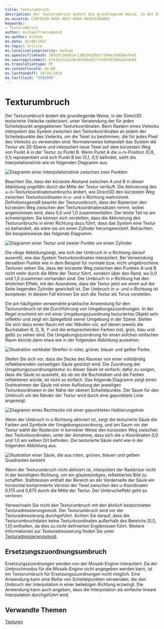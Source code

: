 ```yaml
---
title: Texturumbruch
description: Der Texturumbruch ändert die grundlegende Weise, in der Direct3D texturierte Vielecke rasterisiert, unter Verwendung der für jeden Scheitelpunkt angegebenen Texturkoordinaten.
ms.assetid: C28FB369-9A91-4D57-A96D-4A5D36484B35
keywords:
- Texturumbruch
author: michaelfromredmond
ms.author: mithom
ms.date: 02/08/2017
ms.topic: article
ms.localizationpriority: medium
ms.openlocfilehash: 28dcb134b87ac136b341d5b1f349ac9d656ef642
ms.sourcegitcommit: b7e3d222e229cdbf04e837fcb94fb7d84a93de09
ms.translationtype: MT
ms.contentlocale: de-DE
ms.lasthandoff: 10/26/2018
ms.locfileid: "5592995"
---
```

# <a name="texture-wrapping"></a>Texturumbruch


Der Texturumbruch ändert die grundlegende Weise, in der Direct3D texturierte Vielecke rasterisiert, unter Verwendung der für jeden Scheitelpunkt angegebenen Texturkoordinaten. Beim Rastern eines Vielecks interpoliert das System zwischen den Texturkoordinaten an jedem der Scheitelpunkte des Vielecks, um die Texel zu bestimmen, die für jedes Pixel des Vielecks zu verwenden sind. Normalerweise behandelt das System die Textur als 2D-Ebene und interpoliert neue Texel auf dem kürzesten Weg von Punkt A in der Textur zu Punkt B. Wenn Punkt A die u-/v-Position (0,8, 0,1) repräsentiert und sich Punkt B bei (0,1, 0,1) befindet, sieht die Interpolationslinie wie im folgenden Diagramm aus.

![Diagramm einer Interpolationslinie zwischen zwei Punkten](images/interp1.png)

Beachten Sie, dass der kürzeste Abstand zwischen A und B in dieser Abbildung ungefähr durch die Mitte der Textur verläuft. Die Aktivierung des u-/v-Texturkoordinatenumbruchs ändert, wie Direct3D den kürzesten Weg zwischen Texturkoordinaten in u- und v-Richtung wahrnimmt. Definitionsgemäß bewirkt der Texturumbruch, dass der Rasterizer den kürzesten Weg zwischen den Texturkoordinatensätzen nimmt, wobei angenommen wird, dass 0,0 und 1,0 zusammenfallen. Der letzte Teil ist am schwierigsten: Sie können sich vorstellen, dass die Aktivierung des Texturumbruchs in einer Richtung dazu führt, dass das System eine Textur so behandelt, als wäre sie um einen Zylinder herumgewickelt. Betrachten Sie beispielsweise das folgende Diagramm.

![Diagramm einer Textur und zweier Punkte um einen Zylinder](images/interp2.png)

Die obige Abbildungzeigt, wie sich der Umbruch in u-Richtung darauf auswirkt, wie das System Texturkoordinaten interpoliert. Bei Verwendung derselben Punkte wie in dem Beispiel für normale bzw. nicht umgebrochene Texturen sehen Sie, dass der kürzeste Weg zwischen den Punkten A und B nicht mehr durch die Mitte der Textur führt, sondern über den Rand, wo 0,0 und 1,0 zusammen vorhanden sind. Der Umbruch in v-Richtung hat den ähnlichen Effekt, mit der Ausnahme, dass die Textur jetzt um einen auf der Seite liegenden Zylinder gewickelt ist. Der Umbruch in u- und v-Richtung ist komplexer. In diesem Fall können Sie sich die Textur als Torus vorstellen.

Die am häufigsten verwendete praktische Anwendung für den Texturumbruch ist die Durchführung von Umgebungszuordnungen. In der Regel erscheint ein mit einer Umgebungszuordnung texturiertes Objekt sehr reflektiv und zeigt ein Spiegelbild seiner Umgebung in der Szene. Stellen Sie sich dazu einen Raum mit vier Wänden vor, auf denen jeweils die Buchstaben R, G, B, Y und die entsprechenden Farben (rot, grün, blau und gelb) zu sehen sind. Die Umgebungszuordnung für einen solchen einfachen Raum könnte dann etwa wie in der folgenden Abbildung aussehen.

![Illustration vertikaler Streifen in roter, grüner, blauer und gelber Farbe.](images/envmap.png)

Stellen Sie sich vor, dass die Decke des Raumes von einer vollständig reflektierenden vierseitigen Säule gestützt wird. Die Zuordnung der Umgebungszuordnungstextur zu dieser Säule ist einfach; dafür zu sorgen, dass die Säule so aussieht, als ob sie die Buchstaben und die Farben reflektieren würde, ist nicht so einfach. Das folgende Diagramm zeigt einen Drahtrahmen der Säule mit einer Auflistung der jeweiligen Texturkoordinaten in der Nähe der oberen Scheitelpunkte. Der Saum für den Umbruch um die Ränder der Textur wird durch eine gepunktete Linie angezeigt.

![Diagramm eines Rechtecks mit einer gepunkteten Halbierungslinie](images/seam.png)

Wenn der Umbruch in u-Richtung aktiviert ist, zeigt die texturierte Säule die Farben und Symbole der Umgebungszuordnung, und am Saum vor der Textur wählt der Rasterizer in korrekter Weise den kürzesten Weg zwischen den Texturkoordinaten, unter der Annahme, dass sich die u-Koordinaten 0,0 und 1,0 am selben Ort befinden. Die texturierte Säule sieht wie in der folgenden Abbildung aus.

![Illustration einer Säule, die aus roten, grünen, blauen und gelben Quadranten besteht](images/tex-seam.png)

Wenn der Texturumbruch nicht aktiviert ist, interpoliert der Rasterizer nicht in der benötigten Richtung, um ein glaubwürdiges, reflektiertes Bild zu schaffen. Stattdessen enthält der Bereich an der Vorderseite der Säule ein horizontal komprimierte Version der Texel zwischen den u-Koordinaten 0,175 und 0,875 durch die Mitte der Textur. Der Umbrucheffekt geht so verloren.

Verwechseln Sie nicht den Texturumbruch mit den ähnlich bezeichneten Texturadressierungsmodi. Der Texturumbruch wird vor der Texturadressierung durchgeführt. Achten Sie darauf, dass die Texturumbruchdaten keine Texturkoordinaten außerhalb des Bereichs \[0,0, 1,0\] enthalten, da dies zu nicht definierten Ergebnissen führt. Weitere Informationen zur Texturadressierung finden Sie unter [Texturadressierungsmodi](texture-addressing-modes.md).

## <a name="span-iddisplacementmapwrappingspanspan-iddisplacementmapwrappingspanspan-iddisplacementmapwrappingspandisplacement-map-wrapping"></a><span id="Displacement_Map_Wrapping"></span><span id="displacement_map_wrapping"></span><span id="DISPLACEMENT_MAP_WRAPPING"></span>Ersetzungszuordnungsumbruch


Ersetzungszuordnungen werden von der Mosaik-Engine interpoliert. Da der Umbruchmodus für die Mosaik-Engine nicht angegeben werden kann, ist ein Texturumbruch für Ersetzungszuordnungen nicht möglich. Eine Anwendung kann eine Reihe von Scheitelpunkten verwenden, die den Umbruch der Interpolation in einer beliebigen Richtung erzwingt. Die Anwendung kann auch angeben, dass die Interpolation als einfache lineare Interpolation durchgeführt wird.

## <a name="span-idrelated-topicsspanrelated-topics"></a><span id="related-topics"></span>Verwandte Themen


[Texturen](textures.md)

 

 




